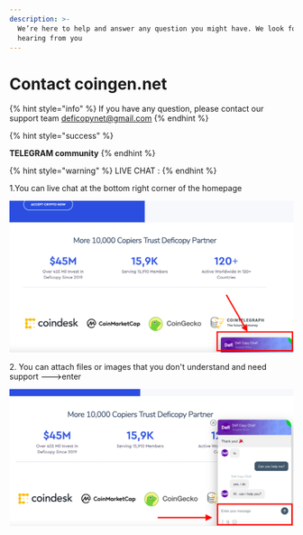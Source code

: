 ```yaml
---
description: >-
  We’re here to help and answer any question you might have. We look forward to
  hearing from you
---
```


# Contact coingen.net

{% hint style="info" %}
If you have any question, please contact our support team deficopynet@gmail.com
{% endhint %}

{% hint style="success" %}


**TELEGRAM community**
{% endhint %}

{% hint style="warning" %}
LIVE CHAT :&#x20;
{% endhint %}

1.You can live chat at the bottom right corner of the homepage

![](.gitbook/assets/s1.png)

2\. You can attach files or images that you don't understand and need support --->enter&#x20;

![](.gitbook/assets/s2.png)
